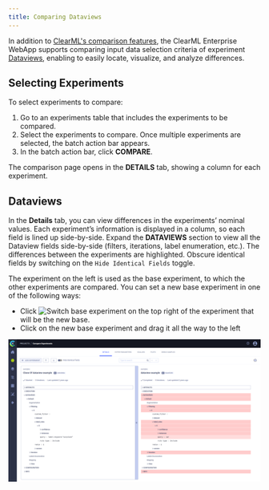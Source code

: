 ```yaml
--- 
title: Comparing Dataviews
---
```


In addition to [ClearML's comparison features](../../webapp/webapp_exp_comparing.md), the ClearML Enterprise WebApp 
supports comparing input data selection criteria of experiment [Dataviews](../dataviews.md), enabling to easily locate, visualize, and analyze differences.

## Selecting Experiments 

To select experiments to compare:
1. Go to an experiments table that includes the experiments to be compared.
1. Select the experiments to compare. Once multiple experiments are selected, the batch action bar appears.
1. In the batch action bar, click **COMPARE**. 

The comparison page opens in the **DETAILS** tab, showing a column for each experiment. 

## Dataviews

In the **Details** tab, you can view differences in the experiments’ nominal values. Each experiment’s information is 
displayed in a column, so each field is lined up side-by-side. Expand the **DATAVIEWS** 
section to view all the Dataview fields side-by-side (filters, iterations, label enumeration, etc.). The differences between the 
experiments are highlighted. Obscure identical fields by switching on the `Hide Identical Fields` toggle. 

The experiment on the left is used as the base experiment, to which the other experiments are compared. You can set a 
new base experiment 
in one of the following ways:
* Click <img src="/docs/latest/icons/ico-switch-base.svg" alt="Switch base experiment" className="icon size-md space-sm" /> 
on the top right of the experiment that will be the new base.
* Click on the new base experiment and drag it all the way to the left


![Dataview comparison](../../img/hyperdatasets/web-app/compare_dataviews.png)